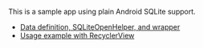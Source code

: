 
This is a sample app using plain Android SQLite support.

* [Data definition, SQLiteOpenHelper, and wrapper](app/src/main/kotlin/com/example/hsqlite/database.kt)
* [Usage example with RecyclerView](app/src/main/kotlin/com/example/hsqlite/MainActivity.kt)
